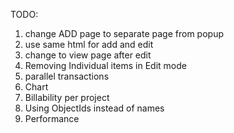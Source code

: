 TODO:
1. change ADD page to separate page from popup
2. use same html for add and edit
3. change to view page after edit
4. Removing Individual items in Edit mode
5. parallel transactions
6. Chart
7. Billability per project
8. Using ObjectIds instead of names
9. Performance
